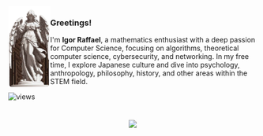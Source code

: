 <img align="left" src="https://github.com/igor-raffael/igor-raffael/blob/main/assets/art.png" width="85">

### Greetings!

I'm **Igor Raffael**, a mathematics enthusiast with a deep passion for Computer Science, focusing on algorithms, theoretical computer science, cybersecurity, and networking. In my free time, I explore Japanese culture and dive into psychology, anthropology, philosophy, history, and other areas within the STEM field.
  
![views](https://komarev.com/ghpvc/?username=igor-raffael&style=flat&color=313131&label=views&abbreviated=true)

#
<p align="center">
  <a href="https://skillicons.dev">
    <img src="https://skillicons.dev/icons?i=python,java,cpp,mysql,git,linux,vim" />
  </a>
</p>
